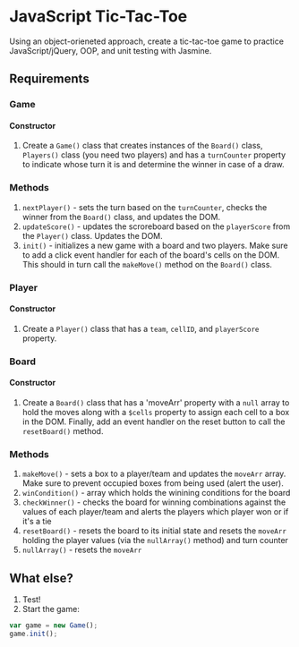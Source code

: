 # JavaScript Tic-Tac-Toe

Using an object-orieneted approach, create a tic-tac-toe game to practice JavaScript/jQuery, OOP, and unit testing with Jasmine.

## Requirements

### Game

#### Constructor

1. Create a `Game()` class that creates instances of the `Board()` class, `Players()` class (you need two players) and has a `turnCounter` property to indicate whose turn it is and determine the winner in case of a draw.

### Methods

1. `nextPlayer()` - sets the turn based on the `turnCounter`, checks the winner from the `Board()` class, and updates the DOM.
1. `updateScore()` - updates the scroreboard based on the `playerScore` from the `Player()` class. Updates the DOM.
1. `init()` - initializes a new game with a board and two players. Make sure to add a click event handler for each of the board's cells on the DOM. This should in turn call the `makeMove()` method on the `Board()` class.

### Player

#### Constructor

1. Create a `Player()` class that has a `team`, `cellID`, and `playerScore` property.

### Board

#### Constructor

1. Create a `Board()` class that has a 'moveArr' property with a `null` array to hold the moves along with a `$cells` property to assign each cell to a box in the DOM. Finally, add an event handler on the reset button to call the `resetBoard()` method.

### Methods

1. `makeMove()` - sets a box to a player/team and updates the `moveArr` array. Make sure to prevent occupied boxes from being used (alert the user).
1. `winCondition()` - array which holds the winining conditions for the board
1. `checkWinner()` - checks the board for winning combinations against the values of each player/team and alerts the players which player won or if it's a tie
1. `resetBoard()` - resets the board to its initial state and resets the `moveArr` holding the player values (via the `nullArray()` method) and turn counter
1. `nullArray()` - resets the `moveArr`

## What else?

1. Test!
1. Start the game:

  ```javascript
  var game = new Game();
  game.init();
  ```
